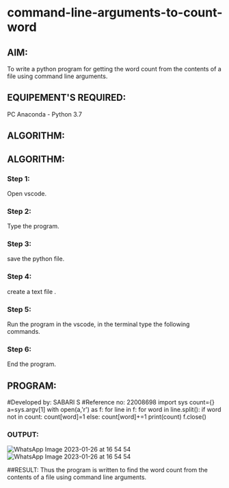 # command-line-arguments-to-count-word
## AIM:
To write a python program for getting the word count from the contents of a file using command line arguments.
## EQUIPEMENT'S REQUIRED: 
PC
Anaconda - Python 3.7
## ALGORITHM: 
## ALGORITHM: 
### Step 1:
Open vscode.

### Step 2:
Type the program.

### Step 3:
save the python file.

### Step 4:
create a text file .

### Step 5:
Run the program in the vscode, in the terminal type the following commands.

### Step 6:
End the program.
## PROGRAM:

#Developed by: SABARI S
#Reference no: 22008698
import sys
count={}
a=sys.argv[1]
with open(a,'r') as f:
    for line in f:
        for word in line.split():
            if word not in count:
                count[word]=1
            else:
                count[word]+=1
print(count)
f.close()

### OUTPUT:

![WhatsApp Image 2023-01-26 at 16 54 54](https://user-images.githubusercontent.com/118660461/214827232-38e8ed3c-3472-4e6c-a54c-c17e38c61fa5.jpg)
![WhatsApp Image 2023-01-26 at 16 54 54](https://user-images.githubusercontent.com/118660461/214827249-c9c6a3ef-8f6e-4d00-9b32-b4166a238d02.jpg)

##RESULT:
Thus the program is written to find the word count from the contents of a file using command line arguments.
